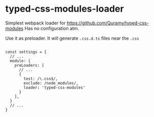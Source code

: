 # typed-css-modules-loader

Simplest webpack loader for https://github.com/Quramy/typed-css-modules
Has no configuration atm.

Use it as preloader. It will generate `.css.d.ts` files near the `.css`

```javascipt

const settings = {
  // ...
  module: {
    preLoaders: [
      // ...
      {
        test: /\.css$/,
        exclude: /node_modules/,
        loader: 'typed-css-modules'
      }
    ],
  }
  // ...
}
```
